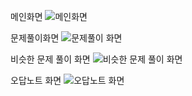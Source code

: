 메인화면
![메인화면](https://github.com/user-attachments/assets/0175c6fa-b174-415d-822e-19860f2c13e9)

문제풀이화면
![문제풀이 화면](https://github.com/user-attachments/assets/2c1ece3c-8b1c-4b34-8262-719e78628fb6)

비슷한 문제 풀이 화면
![비슷한 문제 풀이 화면](https://github.com/user-attachments/assets/08b969e2-b9a7-46a0-80c5-32e91300dc25)

오답노트 화면
![오답노트 화면](https://github.com/user-attachments/assets/3161ddb1-50d1-4630-9ce9-781ae1a8a428)
